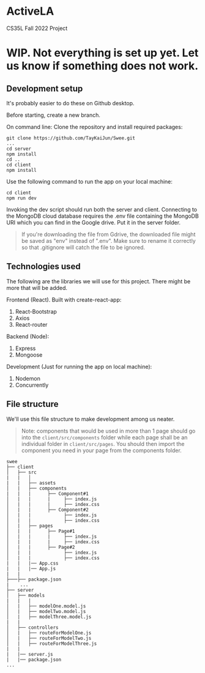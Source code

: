 # ActiveLA
 CS35L Fall 2022 Project

# WIP. Not everything is set up yet. Let us know if something does not work.

## Development setup
It's probably easier to do these on Github desktop.

Before starting, create a new branch.

On command line:
Clone the repository and install required packages:
```
git clone https://github.com/TayKaiJun/Swee.git
...
cd server
npm install
cd ..
cd client
npm install
```
Use the following command to run the app on your local machine:
```
cd client
npm run dev
```
Invoking the dev script should run both the server and client.
Connecting to the MongoDB cloud database requires the .env file containing the MongoDB URI which you can find in the Google drive. Put it in the server folder.
>If you're downloading the file from Gdrive, the downloaded file might be saved as 
"env" instead of ".env". 
>Make sure to rename it correctly so that .gitignore will catch the file to be ignored.


## Technologies used
The following are the libraries we will use for this project. There might be more that will be added.

Frontend (React). Built with create-react-app:
1. React-Bootstrap
2. Axios
3. React-router

Backend (Node):
1. Express
2. Mongoose

Development (Just for running the app on local machine):
1. Nodemon
2. Concurrently

## File structure
We'll use this file structure to make development among us neater.
>Note: components that would be used in more than 1 page should go into the `client/src/components` folder while each page shall be an individual folder in `client/src/pages`.
>You should then import the component you need in your page from the components folder.

```
swee
├── client
│   ├── src
|   |   │  
|   |   ├── assets  
│   |   ├── components
|   |   |      ├── Component#1
│   |   |      |     ├── index.js
│   |   |      |     ├── index.css
│   |   |      ├── Component#2
│   |   |            ├── index.js
│   |   |            ├── index.css
│   |   ├── pages
│   |   |      ├── Page#1
│   |   |      |     ├── index.js
│   |   |      |     ├── index.css
│   |   |      ├── Page#2
│   |   |            ├── index.js
│   |   |            ├── index.css
|   |   |── App.css
|   |   |── App.js
|   |
├───├── package.json
|    ...
├── server
│   ├── models
|   |   |
│   |   ├── modelOne.model.js
│   |   ├── modelTwo.model.js
│   |   ├── modelThree.model.js
|   |  
│   ├── controllers
│   |   ├── routeForModelOne.js
│   |   ├── routeForModelTwo.js
│   |   ├── routeForModelThree.js
|   |
|   |── server.js
|   |── package.json
...
```
